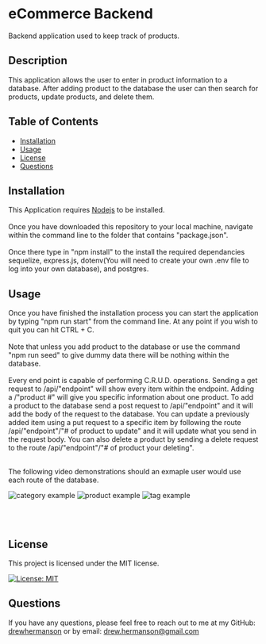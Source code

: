 
# eCommerce Backend
Backend application used to keep track of products.

## Description
This application allows the user to enter in product information to a database. After adding product to the database the user can then search for products, update products, and delete them.

## Table of Contents
- [Installation](#installation)
- [Usage](#usage)
- [License](#license)
- [Questions](#questions)

## Installation
This Application requires [Nodejs](https://nodejs.org/) to be installed.
<br>
<br>Once you have downloaded this repository to your local machine, navigate within the command line to the folder that contains "package.json".</br>
<br>Once there type in "npm install" to the install the required dependancies sequelize, express.js, dotenv(You will need to create your own .env file to log into your own database), and postgres.</br>

## Usage
Once you have finished the installation process you can start the application by typing "npm run start" from the command line. At any point if you wish to quit you can hit CTRL + C.
<br></br>
Note that unless you add product to the database or use the command "npm run seed" to give dummy data there will be nothing within the database.
<br></br>
Every end point is capable of performing C.R.U.D. operations. Sending a get request to /api/"endpoint" will show every item within the endpoint. Adding a /"product #" will give you specific information about one product. To add a product to the database send a post request to /api/"endpoint" and it will add the body of the request to the database. You can update a previously added item using a put request to a specific item by following the route /api/"endpoint"/"# of product to update" and it will update what you send in the request body. You can also delete a product by sending a delete request to the route /api/"endpoint"/"# of product your deleting".
<br></br>

The following video demonstrations should an exmaple user would use each route of the database.

![category example](assets/category-example.gif)
![product example](assets/product-example.gif)
![tag example](assets/tags-example.gif)


<br></br>

## License
This project is licensed under the MIT license.

[![License: MIT](https://img.shields.io/badge/License-MIT-yellow.svg)](https://opensource.org/licenses/MIT)

## Questions
If you have any questions, please feel free to reach out to me at my GitHub: [drewhermanson](https://github.com/drewhermanson)
or by email: drew.hermanson@gmail.com
